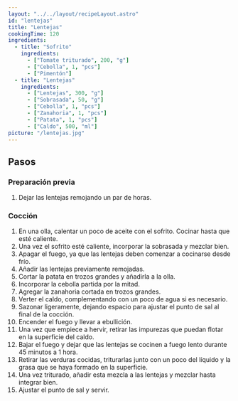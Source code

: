 ```yaml
---
layout: "../../layout/recipeLayout.astro"
id: "lentejas"
title: "Lentejas"
cookingTime: 120
ingredients:
  - title: "Sofrito"
    ingredients:
      - ["Tomate triturado", 200, "g"]
      - ["Cebolla", 1, "pcs"]
      - ["Pimentón"]
  - title: "Lentejas"
    ingredients:
      - ["Lentejas", 300, "g"]
      - ["Sobrasada", 50, "g"]
      - ["Cebolla", 1, "pcs"]
      - ["Zanahoria", 1, "pcs"]
      - ["Patata", 1, "pcs"]
      - ["Caldo", 500, "ml"]
picture: "/lentejas.jpg"
---
```


## Pasos

### Preparación previa

1. Dejar las lentejas remojando un par de horas.

### Cocción

1. En una olla, calentar un poco de aceite con el sofrito. Cocinar hasta que esté caliente.
2. Una vez el sofrito esté caliente, incorporar la sobrasada y mezclar bien.
3. Apagar el fuego, ya que las lentejas deben comenzar a cocinarse desde frío.
4. Añadir las lentejas previamente remojadas.
5. Cortar la patata en trozos grandes y añadirla a la olla.
6. Incorporar la cebolla partida por la mitad.
7. Agregar la zanahoria cortada en trozos grandes.
8. Verter el caldo, complementando con un poco de agua si es necesario.
9. Sazonar ligeramente, dejando espacio para ajustar el punto de sal al final de la cocción.
10. Encender el fuego y llevar a ebullición.
11. Una vez que empiece a hervir, retirar las impurezas que puedan flotar en la superficie del caldo.
12. Bajar el fuego y dejar que las lentejas se cocinen a fuego lento durante 45 minutos a 1 hora.
13. Retirar las verduras cocidas, triturarlas junto con un poco del líquido y la grasa que se haya formado en la superficie.
14. Una vez triturado, añadir esta mezcla a las lentejas y mezclar hasta integrar bien.
15. Ajustar el punto de sal y servir.
